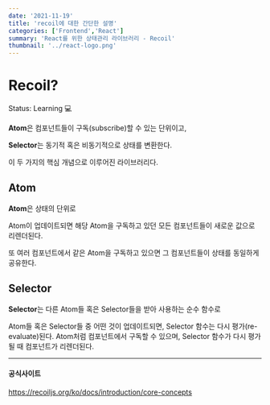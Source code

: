 ```yaml
---
date: '2021-11-19'
title: 'recoil에 대한 간단한 설명'
categories: ['Frontend','React']
summary: 'React를 위한 상태관리 라이브러리 - Recoil'
thumbnail: '../react-logo.png'
---
```


# Recoil?

Status: Learning 💻

**Atom**은 컴포넌트들이 구독(subscribe)할 수 있는 단위이고, 

**Selector**는 동기적 혹은 비동기적으로 상태를 변환한다.

이 두 가지의 핵심 개념으로 이루어진 라이브러리다.

## **Atom**

**Atom**은 상태의 단위로

Atom이 업데이트되면 해당 Atom을 구독하고 있던 모든 컴포넌트들이 새로운 값으로 리렌더된다.

또 여러 컴포넌트에서 같은 Atom을 구독하고 있으면 그 컴포넌트들이 상태를 동일하게 공유한다.

## **Selector**

**Selector**는 다른 Atom들 혹은 Selector들을 받아 사용하는 순수 함수로

Atom들 혹은 Selector들 중 어떤 것이 업데이트되면, Selector 함수는 다시 평가(re-evaluate)된다. 
Atom처럼 컴포넌트에서 구독할 수 있으며, Selector 함수가 다시 평가될 때 컴포넌트가 리렌더된다.

---

#### 공식사이트
https://recoiljs.org/ko/docs/introduction/core-concepts